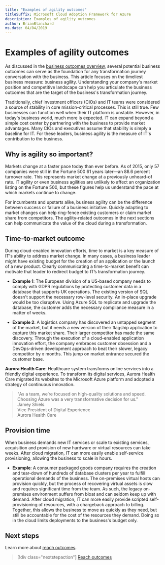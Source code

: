 ```yaml
---
title: "Examples of agility outcomes"
titleSuffix: Microsoft Cloud Adoption Framework for Azure
description: Examples of agility outcomes
author: BrianBlanchard
ms.date: 04/04/2019
---
```


# Examples of agility outcomes

As discussed in the [business outcomes overview](./index.md), several potential business outcomes can serve as the foundation for any transformation journey conversation with the business. This article focuses on the timeliest business measure: business agility. Understanding your company's market position and competitive landscape can help you articulate the business outcomes that are the target of the business's transformation journey.

Traditionally, chief investment officers (CIOs) and IT teams were considered a source of stability in core mission-critical processes. This is still true. Few businesses can function well when their IT platform is unstable. However, in today's business world, much more is expected. IT can expand beyond a simple cost center by partnering with the business to provide market advantages. Many CIOs and executives assume that stability is simply a baseline for IT. For these leaders, business agility is the measure of IT's contribution to the business.

<!-- markdownlint-disable MD026 -->

## Why is agility so important?

Markets change at a faster pace today than ever before. As of 2015, only 57 companies were still in the Fortune 500 61 years later&mdash;an 88.6 percent turnover rate. This represents market change at a previously unheard-of rate. IT agility or even business agilities are unlikely to affect an organization listing on the Fortune 500, but these figures help us understand the pace at which markets continue to change.

For incumbents and upstarts alike, business agility can be the difference between success or failure of a business initiative. Quickly adapting to market changes can help ring-fence existing customers or claim market share from competitors. The agility-related outcomes in the next sections can help communicate the value of the cloud during a transformation.

## Time-to-market outcome

During cloud-enabled innovation efforts, time to market is a key measure of IT's ability to address market change. In many cases, a business leader might have existing budget for the creation of an application or the launch of a new product. Clearly communicating a time-to-market benefit can motivate that leader to redirect budget to IT’s transformation journey.

- **Example 1**: The European division of a US-based company needs to comply with GDPR regulations by protecting customer data in a database that supports UK operations. The existing version of SQL doesn't support the necessary row-level security. An in-place upgrade would be too disruptive. Using Azure SQL to replicate and upgrade the database, the customer adds the necessary compliance measure in a matter of weeks.

- **Example 2**: A logistics company has discovered an untapped segment of the market, but it needs a new version of their flagship application to capture this market share. Their larger competitor has made the same discovery. Through the execution of a cloud-enabled application innovation effort, the company embraces customer obsession and a DevOps-driven development approach to beat their slower, legacy competitor by _x_ months. This jump on market entrance secured the customer base.

**Aurora Health Care**:
Healthcare system transforms online services into a friendly digital experience. To transform its digital services, Aurora Health Care migrated its websites to the Microsoft Azure platform and adopted a strategy of continuous innovation.

> "As a team, we’re focused on high-quality solutions and speed. Choosing Azure was a very transformative decision for us."  
> Jamey Shiels  
> Vice President of Digital Experience  
> Aurora Health Care

## Provision time

When business demands new IT services or scale to existing services, acquisition and provision of new hardware or virtual resources can take weeks. After cloud migration, IT can more easily enable self-service provisioning, allowing the business to scale in hours.

- **Example**: A consumer packaged goods company requires the creation and tear-down of hundreds of database clusters per year to fulfill operational demands of the business. The on-premises virtual hosts can provision quickly, but the process of recovering virtual assets is slow and requires significant time from the team. As such, the legacy on-premises environment suffers from bloat and can seldom keep up with demand. After cloud migration, IT can more easily provide scripted self-provisioning of resources, with a chargeback approach to billing. Together, this allows the business to move as quickly as they need, but still be accountable for the cost of the resources they demand. Doing so in the cloud limits deployments to the business's budget only.

## Next steps

Learn more about [reach outcomes](./reach-outcomes.md).

> [!div class="nextstepaction"]
> [Reach outcomes](./reach-outcomes.md)
